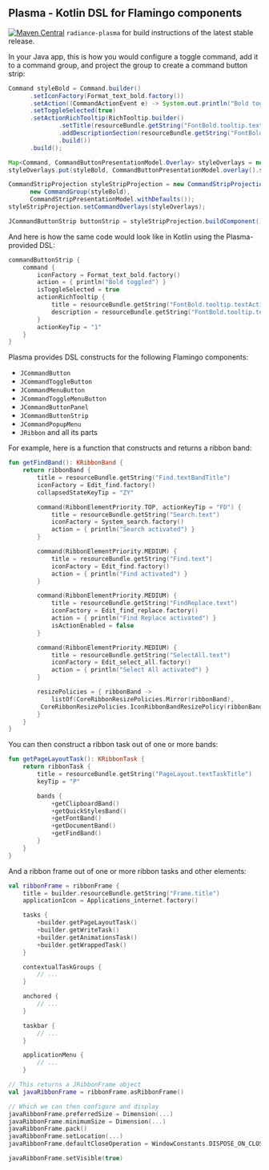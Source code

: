 ## Plasma - Kotlin DSL for Flamingo components

[![Maven Central](https://maven-badges.herokuapp.com/maven-central/org.pushing-pixels/radiance-plasma/badge.svg)](https://maven-badges.herokuapp.com/maven-central/org.pushing-pixels/radiance-plasma) `radiance-plasma` for build instructions of the latest stable release.

In your Java app, this is how you would configure a toggle command, add it to a command group, and project the group to create a command button strip:

```java
Command styleBold = Command.builder()
      .setIconFactory(Format_text_bold.factory())
      .setAction((CommandActionEvent e) -> System.out.println("Bold toggled"))
      .setToggleSelected(true)
      .setActionRichTooltip(RichTooltip.builder()
              .setTitle(resourceBundle.getString("FontBold.tooltip.textActionTitle"))
              .addDescriptionSection(resourceBundle.getString("FontBold.tooltip.textActionParagraph1"))
              .build())
      .build();

Map<Command, CommandButtonPresentationModel.Overlay> styleOverlays = new HashMap<>();
styleOverlays.put(styleBold, CommandButtonPresentationModel.overlay().setActionKeyTip("1"));

CommandStripProjection styleStripProjection = new CommandStripProjection(
      new CommandGroup(styleBold),
      CommandStripPresentationModel.withDefaults());
styleStripProjection.setCommandOverlays(styleOverlays);

JCommandButtonStrip buttonStrip = styleStripProjection.buildComponent();
```

And here is how the same code would look like in Kotlin using the Plasma-provided DSL:

```kotlin
commandButtonStrip {
    command {
        iconFactory = Format_text_bold.factory()
        action = { println("Bold toggled") }
        isToggleSelected = true
        actionRichTooltip {
            title = resourceBundle.getString("FontBold.tooltip.textActionTitle")
            description = resourceBundle.getString("FontBold.tooltip.textActionParagraph1")
        }
        actionKeyTip = "1"
    }
}
```

Plasma provides DSL constructs for the following Flamingo components:

* `JCommandButton`
* `JCommandToggleButton`
* `JCommandMenuButton`
* `JCommandToggleMenuButton`
* `JCommandButtonPanel`
* `JCommandButtonStrip`
* `JCommandPopupMenu`
* `JRibbon` and all its parts

For example, here is a function that constructs and returns a ribbon band:

```kotlin
fun getFindBand(): KRibbonBand {
    return ribbonBand {
        title = resourceBundle.getString("Find.textBandTitle")
        iconFactory = Edit_find.factory()
        collapsedStateKeyTip = "ZY"

        command(RibbonElementPriority.TOP, actionKeyTip = "FD") {
            title = resourceBundle.getString("Search.text")
            iconFactory = System_search.factory()
            action = { println("Search activated") }
        }

        command(RibbonElementPriority.MEDIUM) {
            title = resourceBundle.getString("Find.text")
            iconFactory = Edit_find.factory()
            action = { println("Find activated") }
        }

        command(RibbonElementPriority.MEDIUM) {
            title = resourceBundle.getString("FindReplace.text")
            iconFactory = Edit_find_replace.factory()
            action = { println("Find Replace activated") }
            isActionEnabled = false
        }

        command(RibbonElementPriority.MEDIUM) {
            title = resourceBundle.getString("SelectAll.text")
            iconFactory = Edit_select_all.factory()
            action = { println("Select All activated") }
        }

        resizePolicies = { ribbonBand ->
            listOf(CoreRibbonResizePolicies.Mirror(ribbonBand),
         CoreRibbonResizePolicies.IconRibbonBandResizePolicy(ribbonBand))
        }
    }
}
```

You can then construct a ribbon task out of one or more bands:

```kotlin
fun getPageLayoutTask(): KRibbonTask {
    return ribbonTask {
        title = resourceBundle.getString("PageLayout.textTaskTitle")
        keyTip = "P"

        bands {
            +getClipboardBand()
            +getQuickStylesBand()
            +getFontBand()
            +getDocumentBand()
            +getFindBand()
        }
    }
}
```

And a ribbon frame out of one or more ribbon tasks and other elements:

```kotlin
val ribbonFrame = ribbonFrame {
    title = builder.resourceBundle.getString("Frame.title")
    applicationIcon = Applications_internet.factory()

    tasks {
        +builder.getPageLayoutTask()
        +builder.getWriteTask()
        +builder.getAnimationsTask()
        +builder.getWrappedTask()
    }

    contextualTaskGroups {
        // ...
    }

    anchored {
        // ...
    }

    taskbar {
        // ...
    }

    applicationMenu {
        // ...
    }

// This returns a JRibbonFrame object
val javaRibbonFrame = ribbonFrame.asRibbonFrame()

// Which we can then configure and display
javaRibbonFrame.preferredSize = Dimension(...)
javaRibbonFrame.minimumSize = Dimension(...)
javaRibbonFrame.pack()
javaRibbonFrame.setLocation(...)
javaRibbonFrame.defaultCloseOperation = WindowConstants.DISPOSE_ON_CLOSE

javaRibbonFrame.setVisible(true)

```
